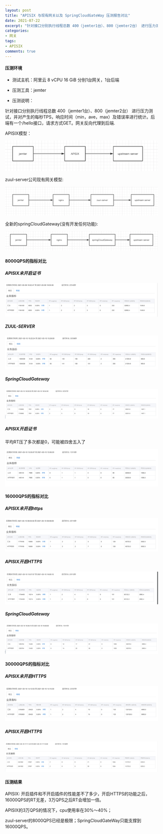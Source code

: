 ```yaml
---
layout: post
title: "APISIX 与现有网关以及 SpringCloudGateWay 压测报告对比"
date: 2021-07-22
excerpt: "针对接口分别执行线程总数 400（jemter1台）、800（jemter2台） 进行压力测试，并对产生的每秒TPS，响应时间（min，ave，max）及错误率进行统计"
categories: 
- 网关
tags: 
- APISIX
comments: true
---
```


#### 压测环境

- 测试主机：阿里云 8 vCPU 16 GiB 分别1台网关，1台后端

- 压测工具：jemter

- 压测说明：

针对接口分别执行线程总数 400（jemter1台）、800（jemter2台） 进行压力测试，并对产生的每秒TPS，响应时间（min，ave，max）及错误率进行统计。后端有一个/hello接口，请求方式GET。网关反向代理到后端.

APISIX模型：

![](/images/apisix-1.png)

zuul-server公司现有网关模型:

![](/images/apisix-2.png)

全新的springCloudGateway(没有开发任何功能):

![](/images/apisix-3.png)


#### 8000QPS的指标对比

##### APISIX未开启证书

![](/images/apisix-4.png)


##### ZUUL-SERVER

![](/images/apisix-5.png)

##### SpringCloudGateway

![](/images/apisix-6.png)

##### APISIX开启证书

平均RT压了多次都是0，可能被四舍五入了

![](/images/apisix-7.png)

#### 16000QPS的指标对比

##### APISIX未开启https

![](/images/apisix-8.png)


##### APISIX开启HTTPS

![](/images/apisix-9.png)

##### SpringCloudGateway

![](/images/apisix-10.png)

#### 30000QPS的指标对比

##### APISIX未开启HTTPS

![](/images/apisix-11.png)

##### APISIX开启HTTPS

![](/images/apisix-12.png)


#### 压测结果

APISIX: 开启插件和不开启插件的性能差不了多少，开启HTTPS的功能之后，16000QPS的RT无差，3万QPS之后RT会增加一倍。

APISIX的3万QPS的情况下，cpu使用率在30%～40%；

zuul-server的8000QPS已经是极限；SpringCloudGateWay只能支撑到16000QPS。





